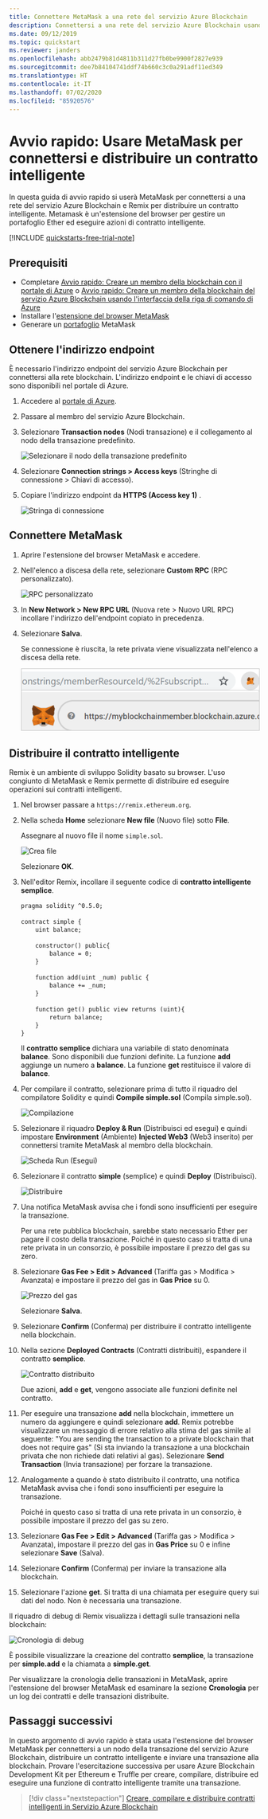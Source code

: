 ```yaml
---
title: Connettere MetaMask a una rete del servizio Azure Blockchain
description: Connettersi a una rete del servizio Azure Blockchain usando MetaMask e distribuire un contratto intelligente.
ms.date: 09/12/2019
ms.topic: quickstart
ms.reviewer: janders
ms.openlocfilehash: abb2479b81d4811b311d27fb0be9900f2827e939
ms.sourcegitcommit: dee7b84104741ddf74b660c3c0a291adf11ed349
ms.translationtype: HT
ms.contentlocale: it-IT
ms.lasthandoff: 07/02/2020
ms.locfileid: "85920576"
---
```

# <a name="quickstart-use-metamask-to-connect-and-deploy-a-smart-contract"></a>Avvio rapido: Usare MetaMask per connettersi e distribuire un contratto intelligente

In questa guida di avvio rapido si userà MetaMask per connettersi a una rete del servizio Azure Blockchain e Remix per distribuire un contratto intelligente. Metamask è un'estensione del browser per gestire un portafoglio Ether ed eseguire azioni di contratto intelligente.

[!INCLUDE [quickstarts-free-trial-note](../../../includes/quickstarts-free-trial-note.md)]

## <a name="prerequisites"></a>Prerequisiti

* Completare [Avvio rapido: Creare un membro della blockchain con il portale di Azure](create-member.md) o [Avvio rapido: Creare un membro della blockchain del servizio Azure Blockchain usando l'interfaccia della riga di comando di Azure](create-member-cli.md)
* Installare l'[estensione del browser MetaMask](https://metamask.io)
* Generare un [portafoglio](https://metamask.zendesk.com/hc/en-us/articles/360015488971-New-to-MetaMask-Learn-How-to-Setup-MetaMask-the-First-Time) MetaMask

## <a name="get-endpoint-address"></a>Ottenere l'indirizzo endpoint

È necessario l'indirizzo endpoint del servizio Azure Blockchain per connettersi alla rete blockchain. L'indirizzo endpoint e le chiavi di accesso sono disponibili nel portale di Azure.

1. Accedere al [portale di Azure](https://portal.azure.com).
1. Passare al membro del servizio Azure Blockchain.
1. Selezionare **Transaction nodes** (Nodi transazione) e il collegamento al nodo della transazione predefinito.

    ![Selezionare il nodo della transazione predefinito](./media/connect-metamask/transaction-nodes.png)

1. Selezionare **Connection strings > Access keys** (Stringhe di connessione > Chiavi di accesso).
1. Copiare l'indirizzo endpoint da **HTTPS (Access key 1)** .

    ![Stringa di connessione](./media/connect-metamask/connection-string.png)

## <a name="connect-metamask"></a>Connettere MetaMask

1. Aprire l'estensione del browser MetaMask e accedere.
1. Nell'elenco a discesa della rete, selezionare **Custom RPC** (RPC personalizzato).

    ![RPC personalizzato](./media/connect-metamask/custom-rpc.png)

1. In **New Network > New RPC URL** (Nuova rete > Nuovo URL RPC) incollare l'indirizzo dell'endpoint copiato in precedenza.
1. Selezionare **Salva**.

    Se connessione è riuscita, la rete privata viene visualizzata nell'elenco a discesa della rete.

    ![New network (Nuova rete)](./media/connect-metamask/new-network.png)

## <a name="deploy-smart-contract"></a>Distribuire il contratto intelligente

Remix è un ambiente di sviluppo Solidity basato su browser. L'uso congiunto di MetaMask e Remix permette di distribuire ed eseguire operazioni sui contratti intelligenti.

1. Nel browser passare a `https://remix.ethereum.org`.
1. Nella scheda **Home** selezionare **New file** (Nuovo file) sotto **File**.

    Assegnare al nuovo file il nome `simple.sol`.

    ![Crea file](./media/connect-metamask/create-file.png)

    Selezionare **OK**.
1. Nell'editor Remix, incollare il seguente codice di **contratto intelligente semplice**.

    ```solidity
    pragma solidity ^0.5.0;
             
    contract simple {
        uint balance;
                 
        constructor() public{
            balance = 0;
        }
                 
        function add(uint _num) public {
            balance += _num;
        }
                 
        function get() public view returns (uint){
            return balance;
        }
    }
    ```

    Il **contratto semplice** dichiara una variabile di stato denominata **balance**. Sono disponibili due funzioni definite. La funzione **add** aggiunge un numero a **balance**. La funzione **get** restituisce il valore di **balance**.
1. Per compilare il contratto, selezionare prima di tutto il riquadro del compilatore Solidity e quindi **Compile simple.sol** (Compila simple.sol).

    ![Compilazione](./media/connect-metamask/compile.png)

1. Selezionare il riquadro **Deploy & Run** (Distribuisci ed esegui) e quindi impostare **Environment** (Ambiente) **Injected Web3** (Web3 inserito) per connettersi tramite MetaMask al membro della blockchain.

    ![Scheda Run (Esegui)](./media/connect-metamask/injected-web3.png)

1. Selezionare il contratto **simple** (semplice) e quindi **Deploy** (Distribuisci).

    ![Distribuire](./media/connect-metamask/deploy.png)


1. Una notifica MetaMask avvisa che i fondi sono insufficienti per eseguire la transazione.

    Per una rete pubblica blockchain, sarebbe stato necessario Ether per pagare il costo della transazione. Poiché in questo caso si tratta di una rete privata in un consorzio, è possibile impostare il prezzo del gas su zero.

1.  Selezionare **Gas Fee > Edit > Advanced** (Tariffa gas > Modifica > Avanzata) e impostare il prezzo del gas in **Gas Price** su 0.

    ![Prezzo del gas](./media/connect-metamask/gas-price.png)

    Selezionare **Salva**.

1. Selezionare **Confirm** (Conferma) per distribuire il contratto intelligente nella blockchain.
1. Nella sezione **Deployed Contracts** (Contratti distribuiti), espandere il contratto **semplice**.

    ![Contratto distribuito](./media/connect-metamask/deployed-contract.png)

    Due azioni, **add** e **get**, vengono associate alle funzioni definite nel contratto.

1. Per eseguire una transazione **add** nella blockchain, immettere un numero da aggiungere e quindi selezionare **add**. Remix potrebbe visualizzare un messaggio di errore relativo alla stima del gas simile al seguente: "You are sending the transaction to a private blockchain that does not require gas" (Si sta inviando la transazione a una blockchain privata che non richiede dati relativi al gas). Selezionare **Send Transaction** (Invia transazione) per forzare la transazione.
1. Analogamente a quando è stato distribuito il contratto, una notifica MetaMask avvisa che i fondi sono insufficienti per eseguire la transazione.

    Poiché in questo caso si tratta di una rete privata in un consorzio, è possibile impostare il prezzo del gas su zero.

1. Selezionare **Gas Fee > Edit > Advanced** (Tariffa gas > Modifica > Avanzata), impostare il prezzo del gas in **Gas Price** su 0 e infine selezionare **Save** (Salva).
1. Selezionare **Confirm** (Conferma) per inviare la transazione alla blockchain.
1. Selezionare l'azione **get**. Si tratta di una chiamata per eseguire query sui dati del nodo. Non è necessaria una transazione.

Il riquadro di debug di Remix visualizza i dettagli sulle transazioni nella blockchain:

![Cronologia di debug](./media/connect-metamask/debug.png)

È possibile visualizzare la creazione del contratto **semplice**, la transazione per **simple.add** e la chiamata a **simple.get**.

Per visualizzare la cronologia delle transazioni in MetaMask, aprire l'estensione del browser MetaMask ed esaminare la sezione **Cronologia** per un log dei contratti e delle transazioni distribuite.

## <a name="next-steps"></a>Passaggi successivi

In questo argomento di avvio rapido è stata usata l'estensione del browser MetaMask per connettersi a un nodo della transazione del servizio Azure Blockchain, distribuire un contratto intelligente e inviare una transazione alla blockchain. Provare l'esercitazione successiva per usare Azure Blockchain Development Kit per Ethereum e Truffle per creare, compilare, distribuire ed eseguire una funzione di contratto intelligente tramite una transazione.

> [!div class="nextstepaction"]
> [Creare, compilare e distribuire contratti intelligenti in Servizio Azure Blockchain](send-transaction.md)